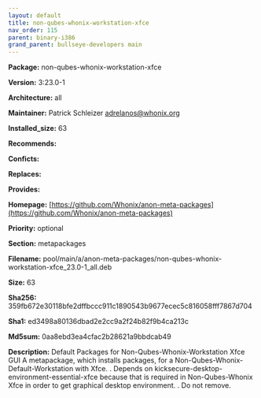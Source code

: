 ```yaml
---
layout: default
title: non-qubes-whonix-workstation-xfce
nav_order: 115
parent: binary-i386
grand_parent: bullseye-developers main
---
```


**Package:** non-qubes-whonix-workstation-xfce

**Version:** 3:23.0-1

**Architecture:**  all

**Maintainer:**  Patrick Schleizer <adrelanos@whonix.org>

**Installed_size:**  63

**Recommends:**  

**Conficts:**  

**Replaces:**  

**Provides:**  

**Homepage:**  [https://github.com/Whonix/anon-meta-packages](https://github.com/Whonix/anon-meta-packages)

**Priority:**  optional

**Section:** metapackages

**Filename:**  pool/main/a/anon-meta-packages/non-qubes-whonix-workstation-xfce_23.0-1_all.deb

**Size:**  63

**Sha256:**  359fb672e30118bfe2dffbccc911c1890543b9677ecec5c816058fff7867d704

**Sha1:**  ed3498a80136dbad2e2cc9a2f24b82f9b4ca213c

**Md5sum:**  0aa8ebd3ea4cfac2b28621a9bbdcab49

**Description:** Default Packages for Non-Qubes-Whonix-Workstation Xfce GUI
 A metapackage, which installs packages, for a
 Non-Qubes-Whonix-Default-Workstation with Xfce.
 .
 Depends on kicksecure-desktop-environment-essential-xfce because that is
 required in Non-Qubes-Whonix Xfce in order to get graphical desktop
 environment.
 .
 Do not remove.


